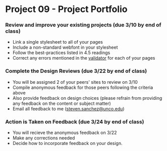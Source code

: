 # Project 09 - Project Portfolio

### Review and improve your existing projects (due 3/10 by end of class)
* Link a single stylesheet to all of your pages
* Include a non-standard webfont in your stylesheet
* Follow the best-practices listed in 4.5 readings
* Correct any errors mentioned in the [validator](https://validator.w3.org) for each of your pages

### Complete the Design Reviews (due 3/22 by end of class)
* You will be assigned 2 of your peers' sites to review on 3/10
* Compile anonymous feedback for those peers following the criteria above
* Also provide feedback on design choices (please refrain from providing any feedback on the content or subject matter)
* Email all feedback to me (steven.sanchez@unco.edu)

### Action is Taken on Feedback (due 3/24 by end of class)
* You will recieve the anonymous feedback on 3/22
* Make any corrections needed
* Decide how to incorporate feedback on your design.
